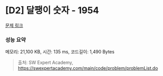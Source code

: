 # [D2] 달팽이 숫자 - 1954 

[문제 링크](https://swexpertacademy.com/main/code/problem/problemDetail.do?contestProbId=AV5PobmqAPoDFAUq) 

### 성능 요약

메모리: 21,100 KB, 시간: 135 ms, 코드길이: 1,490 Bytes



> 출처: SW Expert Academy, https://swexpertacademy.com/main/code/problem/problemList.do